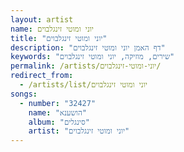 ```yaml
---
layout: artist
name: יוני ומוטי זינגלבוים
title: "יוני ומוטי זינגלבוים"
description: "דף האמן יוני ומוטי זינגלבוים"
keywords: "שירים, מוזיקה, יוני ומוטי זינגלבוים"
permalink: /artists/יוני-ומוטי-זינגלבוים/
redirect_from:
  - /artists/list/יוני ומוטי זינגלבוים
songs:
  - number: "32427"
    name: "הושענא"
    album: "סינגלים"
    artist: "יוני ומוטי זינגלבוים"
---
```

